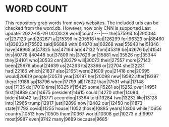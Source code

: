 # WORD COUNT
This repository grab words from news websites. The included urls can be checked from the word.db.
However, now only CNN is supported
Last update: 2022-05-29 00:00:28
word|count
---|---
the|575914
to|290034
of|237123
and|232671
a|215396
in|205518
that|126299
for|96329
on|88460
is|83603
it|75502
said|66888
with|64870
as|60268
was|55948
he|51046
have|48965
at|47825
has|47164
are|47132
from|45319
be|42676
by|41541
this|40778
i|40448
but|37809
his|37626
an|35881
we|35526
not|35344
they|34101
who|30533
cnn|30379
will|30073
their|27557
more|27143
been|25676
about|24639
us|24263
its|23366
or|22704
she|22231
had|22166
which|21837
also|21651
were|21609
you|21418
one|20695
would|20619
people|20574
year|20197
her|20098
new|19582
after|19397
there|19188
up|18796
when|17799
all|17602
than|17531
what|17148
out|17135
do|17010
time|16325
if|15425
some|15261
so|15252
over|14951
first|14889
can|14675
president|14615
could|14270
other|14084
biden|14042
last|13771
according|13364
told|13284
two|13232
like|13128
into|12965
trump|12917
just|12899
now|12482
our|12450
no|11873
state|11793
covid|11255
house|11052
those|10885
years|10806
while|10656
country|10513
how|10505
them|10367
world|10308
get|10273
did|9997
most|9987
even|9742
many|9689
because|9685
